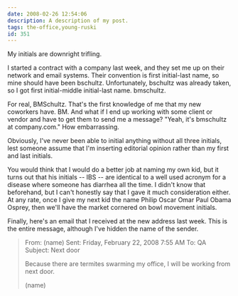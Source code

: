 ```yaml
---
date: 2008-02-26 12:54:06
description: A description of my post.
tags: the-office,young-ruski
id: 351
---
```

My initials are downright trifling.

I started a contract with a company last week, and they set me up on their network and email systems.  Their convention is first initial-last name, so mine should have been bschultz.  Unfortunately, bschultz was already taken, so I got first initial-middle initial-last name.  bmschultz.
<!--more-->
For real, BMSchultz.  That's the first knowledge of me that my new coworkers have.  BM.  And what if I end up working with some client or vendor and have to get them to send me a message?  "Yeah, it's bmschultz at company.com."  How embarrassing.

Obviously, I've never been able to initial anything without all three initials, lest someone assume that I'm inserting editorial opinion rather than my first and last initials.

You would think that I would do a better job at naming my own kid, but it turns out that his initials -- IBS -- are identical to a well used acronym for a disease where someone has diarrhea all the time.  I didn't know that beforehand, but I can't honestly say that I gave it much consideration either.  At any rate, once I give my next kid the name Philip Oscar Omar Paul Obama Osprey, then we'll have the market cornered on bowl movement initials.

Finally, here's an email that I received at the new address last week.  This is the entire message, although I've hidden the name of the sender.

<blockquote>From: (name)
Sent: Friday, February 22, 2008 7:55 AM
To: QA
Subject: Next door

Because there are termites swarming my office, I will be working from next door.
 
(name)</blockquote>
